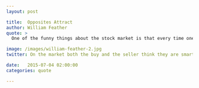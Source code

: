 ```yaml
---
layout: post

title:  Opposites Attract
author: William Feather
quote: >
  One of the funny things about the stock market is that every time one person buys, another sells, and both think they are astute.

image: /images/william-feather-2.jpg
twitter: On the market both the buy and the seller think they are smart. William Feather http://quotes.stockflare.com/

date:   2015-07-04 02:00:00
categories: quote

---
```


